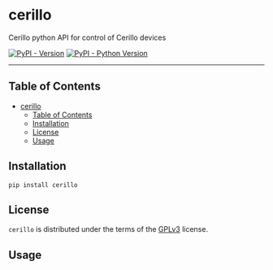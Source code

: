 # cerillo

Cerillo python API for control of Cerillo devices

[![PyPI - Version](https://img.shields.io/pypi/v/cerillo-python.svg)](https://pypi.org/project/cerillo-python)
[![PyPI - Python Version](https://img.shields.io/pypi/pyversions/cerillo-python.svg)](https://pypi.org/project/cerillo-python)

-----

## Table of Contents

- [cerillo](#cerillo)
  - [Table of Contents](#table-of-contents)
  - [Installation](#installation)
  - [License](#license)
  - [Usage](#usage)

## Installation

```console
pip install cerillo
```

## License

`cerillo` is distributed under the terms of the [GPLv3](https://spdx.org/licenses/GPL-3.0-or-later.html) license.

## Usage

